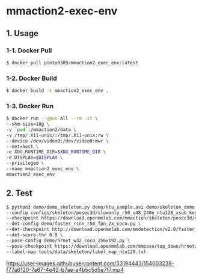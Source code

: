 # mmaction2-exec-env


## 1. Usage
### 1-1. Docker Pull
```bash
$ docker pull pinto0309/mmaction2_exec_env:latest
```
### 1-2. Docker Build
```bash
$ docker build -t mmaction2_exec_env .
```

### 1-3. Docker Run
```bash
$ docker run --gpus all --rm -it \
--shm-size=10g \
-v `pwd`:/mmaction2/data \
-v /tmp/.X11-unix/:/tmp/.X11-unix:rw \
--device /dev/video0:/dev/video0:mwr \
--net=host \
-e XDG_RUNTIME_DIR=$XDG_RUNTIME_DIR \
-e DISPLAY=$DISPLAY \
--privileged \
--name mmaction2_exec_env \
mmaction2_exec_env
```

## 2. Test
```bash
$ python3 demo/demo_skeleton.py demo/ntu_sample.avi demo/skeleton_demo.mp4 \
--config configs/skeleton/posec3d/slowonly_r50_u48_240e_ntu120_xsub_keypoint.py \
--checkpoint https://download.openmmlab.com/mmaction/skeleton/posec3d/slowonly_r50_u48_240e_ntu120_xsub_keypoint/slowonly_r50_u48_240e_ntu120_xsub_keypoint-6736b03f.pth \
--det-config demo/faster_rcnn_r50_fpn_2x_coco.py \
--det-checkpoint http://download.openmmlab.com/mmdetection/v2.0/faster_rcnn/faster_rcnn_r50_fpn_2x_coco/faster_rcnn_r50_fpn_2x_coco_bbox_mAP-0.384_20200504_210434-a5d8aa15.pth \
--det-score-thr 0.9 \
--pose-config demo/hrnet_w32_coco_256x192.py \
--pose-checkpoint https://download.openmmlab.com/mmpose/top_down/hrnet/hrnet_w32_coco_256x192-c78dce93_20200708.pth \
--label-map tools/data/skeleton/label_map_ntu120.txt
```
https://user-images.githubusercontent.com/33194443/154003238-f77a6120-7a67-4e42-b7ae-a4b5c5d5e7f7.mp4

